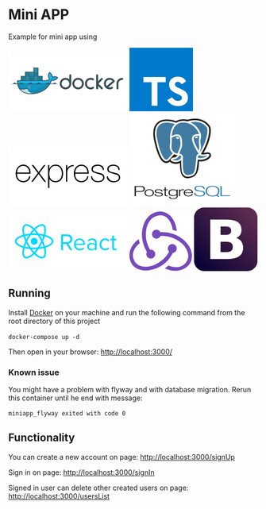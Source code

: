 # Mini APP

Example for mini app using

![Docker](.github/docker.svg)
![TypeScript](.github/typescript.svg)
![Express](.github/expressjs.svg)
![PostgreSQL](.github/postgresql.svg)
![React](.github/reactjs.svg)
![Redux](.github/redux.svg)
![Bootstrap](.github/bootstrap.svg)

## Running

Install [Docker](https://www.docker.com/get-started) on your machine and run the following command from the root directory of this project

`docker-compose up -d`

Then open in your browser: [http://localhost:3000/](http://localhost:3000/)

### Known issue

You might have a problem with flyway and with database migration. Rerun this container until he end with message:

```
miniapp_flyway exited with code 0
```

## Functionality

You can create a new account on page: [http://localhost:3000/signUp](http://localhost:3000/signUp)

Sign in on page: [http://localhost:3000/signIn](http://localhost:3000/signIn)

Signed in user can delete other created users on page: [http://localhost:3000/usersList](http://localhost:3000/usersList)
